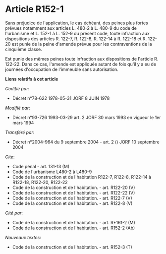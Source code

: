# Article R152-1

Sans préjudice de l'application, le cas échéant, des peines plus fortes prévues notamment aux articles L. 480-2 à L. 480-9 du
code de l'urbanisme et L. 152-1 à L. 152-9 du présent code, toute infraction aux dispositions des articles R. 122-7, R.
122-8, R. 122-14 à R. 122-18 et R. 122-20 est punie de la peine d'amende prévue pour les contraventions de la cinquième
classe.

Est punie des mêmes peines toute infraction aux dispositions de l'article R. 122-22. Dans ce cas, l'amende est appliquée
autant de fois qu'il y a eu de journées d'occupation de l'immeuble sans autorisation.

**Liens relatifs à cet article**

_Codifié par_:

  - Décret n°78-622 1978-05-31 JORF 8 JUIN 1978

_Modifié par_:

  - Décret n°93-726 1993-03-29 art. 2 JORF 30 mars 1993 en vigueur le 1er mars 1994

_Transféré par_:

  - Décret n°2004-964 du 9 septembre 2004 - art. 2 () JORF 10 septembre 2004

_Cite_:

  - Code pénal - art. 131-13 (M)
  - Code de l'urbanisme L480-2 à L480-9
  - Code de la construction et de l'habitation R122-7, R122-8, R122-14 à R122-18, R122-20, R122-22
  - Code de la construction et de l'habitation. - art. R122-20 (V)
  - Code de la construction et de l'habitation. - art. R122-22 (V)
  - Code de la construction et de l'habitation. - art. R122-7 (V)
  - Code de la construction et de l'habitation. - art. R122-8 (V)

_Cité par_:

  - Code de la construction et de l'habitation. - art. R*161-2 (M)
  - Code de la construction et de l'habitation. - art. R152-2 (Ab)

_Nouveaux textes_:

  - Code de la construction et de l'habitation. - art. R152-3 (T)
